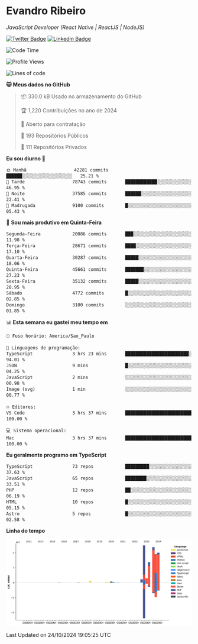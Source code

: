# Evandro **Ribeiro**

*JavaScript Developer (React Native | ReactJS | NodeJS)*

[![Twitter Badge](https://img.shields.io/badge/-@ribeiroevandro-201B2D?style=flat-square&labelColor=201B2D&logo=twitter&logoColor=white&link=https://twitter.com/ribeiroevandro)](https://twitter.com/ribeiroevandro) 
[![Linkedin Badge](https://img.shields.io/badge/-Evandro%20Ribeiro-201B2D?style=flat-square&logo=Linkedin&logoColor=white&link=https://www.linkedin.com/in/ribeiroevandro)](https://www.linkedin.com/in/ribeiroevandro) 


<!--START_SECTION:waka-->
![Code Time](http://img.shields.io/badge/Code%20Time-4%2C121%20hrs%2055%20mins-blue)

![Profile Views](http://img.shields.io/badge/Visualizac%C3%B5es%20do%20perfil-2-blue)

![Lines of code](https://img.shields.io/badge/Desde%20o%20Hello%20World%20eu%20escrevi-109.2%20million%20linhas%20de%20c%C3%B3digo-blue)

**🐱 Meus dados no GitHub** 

> 📦 330.0 kB Usado no armazenamento do GitHub 
 > 
> 🏆 1,220 Contribuições no ano de 2024
 > 
> 💼 Aberto para contratação
 > 
> 📜 193 Repositórios Públicos 
 > 
> 🔑 111 Repositórios Privados 
 > 
**Eu sou diurno 🐤** 

```text
🌞 Manhã                  42281 commits       ██████░░░░░░░░░░░░░░░░░░░   25.21 % 
🌆 Tarde                  78743 commits       ████████████░░░░░░░░░░░░░   46.95 % 
🌃 Noite                  37585 commits       ██████░░░░░░░░░░░░░░░░░░░   22.41 % 
🌙 Madrugada              9100 commits        █░░░░░░░░░░░░░░░░░░░░░░░░   05.43 % 
```
📅 **Sou mais produtivo em Quinta-Feira** 

```text
Segunda-Feira            20086 commits       ███░░░░░░░░░░░░░░░░░░░░░░   11.98 % 
Terça-Feira              28671 commits       ████░░░░░░░░░░░░░░░░░░░░░   17.10 % 
Quarta-Feira             30287 commits       █████░░░░░░░░░░░░░░░░░░░░   18.06 % 
Quinta-Feira             45661 commits       ███████░░░░░░░░░░░░░░░░░░   27.23 % 
Sexta-Feira              35132 commits       █████░░░░░░░░░░░░░░░░░░░░   20.95 % 
Sábado                   4772 commits        █░░░░░░░░░░░░░░░░░░░░░░░░   02.85 % 
Domingo                  3100 commits        ░░░░░░░░░░░░░░░░░░░░░░░░░   01.85 % 
```


📊 **Esta semana eu gastei meu tempo em** 

```text
🕑︎ Fuso horário: America/Sao_Paulo

💬 Linguagens de programação: 
TypeScript               3 hrs 23 mins       ████████████████████████░   94.01 % 
JSON                     9 mins              █░░░░░░░░░░░░░░░░░░░░░░░░   04.25 % 
JavaScript               2 mins              ░░░░░░░░░░░░░░░░░░░░░░░░░   00.98 % 
Image (svg)              1 min               ░░░░░░░░░░░░░░░░░░░░░░░░░   00.77 % 

🔥 Editores: 
VS Code                  3 hrs 37 mins       █████████████████████████   100.00 % 

💻 Sistema operacional: 
Mac                      3 hrs 37 mins       █████████████████████████   100.00 % 
```

**Eu geralmente programo em TypeScript** 

```text
TypeScript               73 repos            █████████░░░░░░░░░░░░░░░░   37.63 % 
JavaScript               65 repos            ████████░░░░░░░░░░░░░░░░░   33.51 % 
PHP                      12 repos            ██░░░░░░░░░░░░░░░░░░░░░░░   06.19 % 
HTML                     10 repos            █░░░░░░░░░░░░░░░░░░░░░░░░   05.15 % 
Astro                    5 repos             █░░░░░░░░░░░░░░░░░░░░░░░░   02.58 % 
```



**Linha do tempo**

![Lines of Code chart](https://raw.githubusercontent.com/ribeiroevandro/ribeiroevandro/main/assets/bar_graph.png)


 Last Updated on 24/10/2024 19:05:25 UTC
<!--END_SECTION:waka-->
